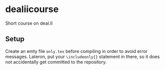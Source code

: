 # dealiicourse
Short course on deal.II

## Setup

Create an emty file `only.tex` before compiling in order to avoid
error messages. Lateron, put your `\includeonly{}` statement in there,
so it does not accidentally get committed to the repository.
